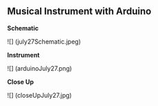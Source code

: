 ## Musical Instrument with Arduino

**Schematic**

![] (july27Schematic.jpeg)

**Instrument**

![] (arduinoJuly27.png)

**Close Up**

![] (closeUpJuly27.jpg)
